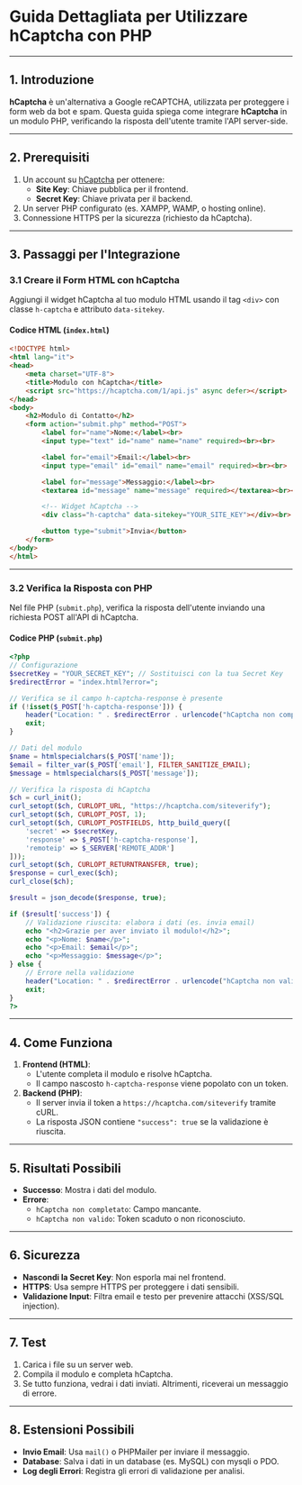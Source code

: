 # Guida Dettagliata per Utilizzare **hCaptcha con PHP**

---

## **1. Introduzione**
**hCaptcha** è un'alternativa a Google reCAPTCHA, utilizzata per proteggere i form web da bot e spam. Questa guida spiega come integrare **hCaptcha** in un modulo PHP, verificando la risposta dell'utente tramite l'API server-side.

---

## **2. Prerequisiti**
1. Un account su [hCaptcha](https://www.hcaptcha.com/) per ottenere:
   - **Site Key**: Chiave pubblica per il frontend.
   - **Secret Key**: Chiave privata per il backend.
2. Un server PHP configurato (es. XAMPP, WAMP, o hosting online).
3. Connessione HTTPS per la sicurezza (richiesto da hCaptcha).

---

## **3. Passaggi per l'Integrazione**

### **3.1 Creare il Form HTML con hCaptcha**
Aggiungi il widget hCaptcha al tuo modulo HTML usando il tag `<div>` con classe `h-captcha` e attributo `data-sitekey`.

#### **Codice HTML (`index.html`)**
```html
<!DOCTYPE html>
<html lang="it">
<head>
    <meta charset="UTF-8">
    <title>Modulo con hCaptcha</title>
    <script src="https://hcaptcha.com/1/api.js" async defer></script>
</head>
<body>
    <h2>Modulo di Contatto</h2>
    <form action="submit.php" method="POST">
        <label for="name">Nome:</label><br>
        <input type="text" id="name" name="name" required><br><br>

        <label for="email">Email:</label><br>
        <input type="email" id="email" name="email" required><br><br>

        <label for="message">Messaggio:</label><br>
        <textarea id="message" name="message" required></textarea><br><br>

        <!-- Widget hCaptcha -->
        <div class="h-captcha" data-sitekey="YOUR_SITE_KEY"></div><br>

        <button type="submit">Invia</button>
    </form>
</body>
</html>
```

---

### **3.2 Verifica la Risposta con PHP**
Nel file PHP (`submit.php`), verifica la risposta dell'utente inviando una richiesta POST all'API di hCaptcha.

#### **Codice PHP (`submit.php`)**
```php
<?php
// Configurazione
$secretKey = "YOUR_SECRET_KEY"; // Sostituisci con la tua Secret Key
$redirectError = "index.html?error=";

// Verifica se il campo h-captcha-response è presente
if (!isset($_POST['h-captcha-response'])) {
    header("Location: " . $redirectError . urlencode("hCaptcha non completato."));
    exit;
}

// Dati del modulo
$name = htmlspecialchars($_POST['name']);
$email = filter_var($_POST['email'], FILTER_SANITIZE_EMAIL);
$message = htmlspecialchars($_POST['message']);

// Verifica la risposta di hCaptcha
$ch = curl_init();
curl_setopt($ch, CURLOPT_URL, "https://hcaptcha.com/siteverify");
curl_setopt($ch, CURLOPT_POST, 1);
curl_setopt($ch, CURLOPT_POSTFIELDS, http_build_query([
    'secret' => $secretKey,
    'response' => $_POST['h-captcha-response'],
    'remoteip' => $_SERVER['REMOTE_ADDR']
]));
curl_setopt($ch, CURLOPT_RETURNTRANSFER, true);
$response = curl_exec($ch);
curl_close($ch);

$result = json_decode($response, true);

if ($result['success']) {
    // Validazione riuscita: elabora i dati (es. invia email)
    echo "<h2>Grazie per aver inviato il modulo!</h2>";
    echo "<p>Nome: $name</p>";
    echo "<p>Email: $email</p>";
    echo "<p>Messaggio: $message</p>";
} else {
    // Errore nella validazione
    header("Location: " . $redirectError . urlencode("hCaptcha non valido. Riprova."));
    exit;
}
?>
```

---

## **4. Come Funziona**
1. **Frontend (HTML)**:
   - L'utente completa il modulo e risolve hCaptcha.
   - Il campo nascosto `h-captcha-response` viene popolato con un token.
2. **Backend (PHP)**:
   - Il server invia il token a `https://hcaptcha.com/siteverify` tramite cURL.
   - La risposta JSON contiene `"success": true` se la validazione è riuscita.

---

## **5. Risultati Possibili**
- **Successo**: Mostra i dati del modulo.
- **Errore**:
  - `hCaptcha non completato`: Campo mancante.
  - `hCaptcha non valido`: Token scaduto o non riconosciuto.

---

## **6. Sicurezza**
- **Nascondi la Secret Key**: Non esporla mai nel frontend.
- **HTTPS**: Usa sempre HTTPS per proteggere i dati sensibili.
- **Validazione Input**: Filtra email e testo per prevenire attacchi (XSS/SQL injection).

---

## **7. Test**
1. Carica i file su un server web.
2. Compila il modulo e completa hCaptcha.
3. Se tutto funziona, vedrai i dati inviati. Altrimenti, riceverai un messaggio di errore.

---

## **8. Estensioni Possibili**
- **Invio Email**: Usa `mail()` o PHPMailer per inviare il messaggio.
- **Database**: Salva i dati in un database (es. MySQL) con mysqli o PDO.
- **Log degli Errori**: Registra gli errori di validazione per analisi.


